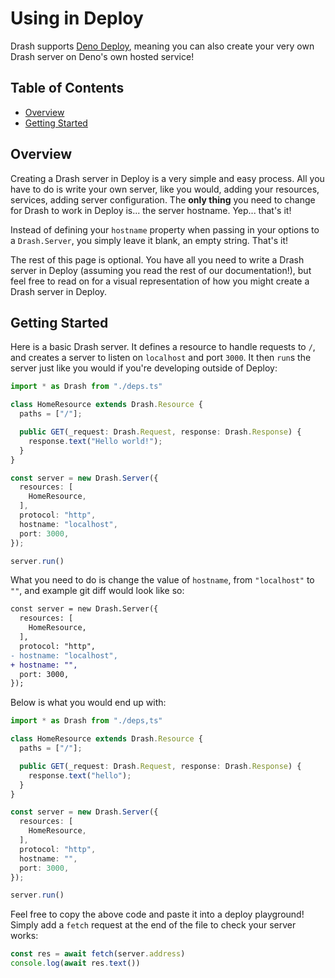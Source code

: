 # Using in Deploy

Drash supports [Deno Deploy](https://deno.com/deploy/), meaning you can also create your very own Drash server on Deno's own hosted service! 

## Table of Contents

* [Overview](#overview)
* [Getting Started](#getting-started)

## Overview

Creating a Drash server in Deploy is a very simple and easy process. All you have to do is write your own server, like you would, adding your resources, services, adding server configuration. The **only thing** you need to change for Drash to work in Deploy is... the server hostname. Yep... that's it! 

Instead of defining your `hostname` property when passing in your options to a `Drash.Server`, you simply leave it blank, an empty string. That's it!

The rest of this page is optional. You have all you need to write a Drash server in Deploy (assuming you read the rest of our documentation!), but feel free to read on for a visual representation of how you might create a Drash server in Deploy.

## Getting Started

Here is a basic Drash server. It defines a resource to handle requests to `/`, and creates a server to listen on `localhost` and port `3000`. It then `run`s the server just like you would if you're developing outside of Deploy:

```typescript
import * as Drash from "./deps.ts"

class HomeResource extends Drash.Resource {
  paths = ["/"];

  public GET(_request: Drash.Request, response: Drash.Response) {
    response.text("Hello world!");
  }
}

const server = new Drash.Server({
  resources: [
    HomeResource,
  ],
  protocol: "http",
  hostname: "localhost",
  port: 3000,
});

server.run()
```

What you need to do is change the value of `hostname`, from `"localhost"` to `""`, and example git diff would look like so:

```diff
const server = new Drash.Server({
  resources: [
    HomeResource,
  ],
  protocol: "http",
- hostname: "localhost",
+ hostname: "",
  port: 3000,
});
```

Below is what you would end up with:

```typescript
import * as Drash from "./deps,ts"

class HomeResource extends Drash.Resource {
  paths = ["/"];

  public GET(_request: Drash.Request, response: Drash.Response) {
    response.text("hello");
  }
}

const server = new Drash.Server({
  resources: [
    HomeResource,
  ],
  protocol: "http",
  hostname: "",
  port: 3000,
});

server.run()
```

Feel free to copy the above code and paste it into a deploy playground! Simply add a `fetch` request at the end of the file to check your server works:

```typescript
const res = await fetch(server.address)
console.log(await res.text())
```